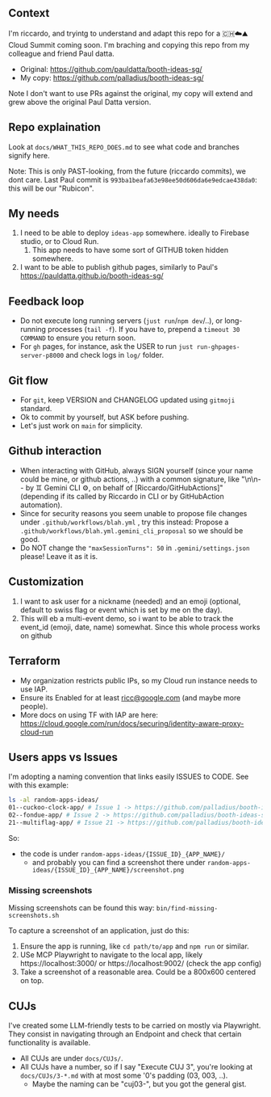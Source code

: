 ## Context

I'm riccardo, and tryintg to understand and adapt this repo for a 🇨🇭☁️⛰️ Cloud Summit coming soon.
I'm braching and copying this repo from my colleague and friend Paul datta.

* Original: https://github.com/pauldatta/booth-ideas-sg/
* My copy: https://github.com/palladius/booth-ideas-sg/

Note I don't want to use PRs against the original, my copy will extend and grew above the original Paul Datta version.

## Repo explaination

Look at `docs/WHAT_THIS_REPO_DOES.md` to see what code and branches signify here.

Note: This is only PAST-looking, from the future (riccardo commits), we dont care. Last Paul commit is `993ba1beafa63e98ee50d606da6e9edcae438da0`: this will be our "Rubicon".

## My needs

1. I need to be able to deploy `ideas-app` somewhere. ideally to Firebase studio, or to Cloud Run.
   1. This app needs to have some sort of GITHUB token hidden somewhere.
2. I want to be able to publish github pages, similarly to Paul's https://pauldatta.github.io/booth-ideas-sg/


## Feedback loop

* Do not execute long running servers (`just run`/`npm dev`/..), or long-running processes (`tail -f`). If you have to, prepend a `timeout 30 COMMAND` to ensure you return soon.
* For `gh` pages, for instance, ask the USER to run `just run-ghpages-server-p8000` and check logs in `log/` folder.

## Git flow

* For `git`, keep VERSION and CHANGELOG updated using `gitmoji` standard.
* Ok to commit by yourself, but ASK before pushing.
* Let's just work on `main` for simplicity.

## Github interaction

* When interacting with GitHub, always SIGN yourself (since your name could be mine, or github actions, ..) with a common signature, like "\n\n-- by ♊️ Gemini CLI ⚙️, on behalf of [Riccardo/GitHubActions]" (depending if its called by Riccardo in CLI or by GitHubAction automation).
* Since for security reasons you seem unable to propose file changes under `.github/workflows/blah.yml` , try this instead: Propose a  `.github/workflows/blah.yml.gemini_cli_proposal` so we should be good.
* Do NOT change the `"maxSessionTurns": 50` in `.gemini/settings.json` please! Leave it as it is.

## Customization

1. I want to ask user for a nickname (needed) and an emoji (optional, default to swiss flag or event which is set by me on the day).
2. This will eb a multi-event demo, so i want to be able to track the event_id (emoji, date, name) somewhat. Since this whole process works on github

## Terraform

* My organization restricts public IPs, so my Cloud run instance needs to use IAP.
* Ensure its Enabled for at least ricc@google.com (and maybe more people).
* More docs on using TF with IAP are here: https://cloud.google.com/run/docs/securing/identity-aware-proxy-cloud-run

## Users apps vs Issues

I'm adopting a naming convention that links easily ISSUES to CODE. See with this example:

```bash
ls -al random-apps-ideas/
01--cuckoo-clock-app/ # Issue 1 -> https://github.com/palladius/booth-ideas-sg/issues/1 has the cuckoo-clock-app idea
02--fondue-app/ # Issue 2 -> https://github.com/palladius/booth-ideas-sg/issues/2 has the fondue idea
21--multiflag-app/ # Issue 21 -> https://github.com/palladius/booth-ideas-sg/issues/21 has the multiflag app idea
```

So:
* the code is under `random-apps-ideas/{ISSUE_ID}_{APP_NAME}/`
  * and probably you can find a screenshot there under `random-apps-ideas/{ISSUE_ID}_{APP_NAME}/screenshot.png`

### Missing screenshots

Missing screenshots can be found this way: `bin/find-missing-screenshots.sh`

To capture a screenshot of an application, just do this:

1. Ensure the app is running, like `cd path/to/app` and `npm run` or similar.
2. USe MCP Playwright to navigate to the local app, likely https://localhost:3000/ or https://localhost:9002/ (check the app config)
3. Take a screenshot of a reasonable area. Could be a 800x600 centered on top.


## CUJs

I've created some LLM-friendly tests to be carried on mostly via Playwright.
They consist in navigating through an Endpoint and check that certain functionality is available.

* All CUJs are under `docs/CUJs/`.
* All CUJs have a number, so if I say "Execute CUJ 3", you're looking at `docs/CUJs/3-*.md` with at most some '0's padding (03, 003, ..).
  * Maybe the naming can be "cuj03-", but you got the general gist.
